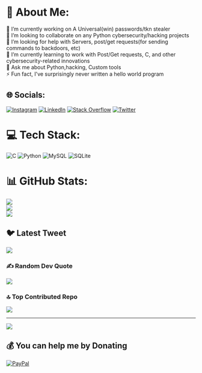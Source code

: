 # 💫 About Me:
🔭 I’m currently working on A Universal(win) passwords/tkn stealer<br>👯 I’m looking to collaborate on any Python cybersecurity/hacking projects<br>🤝 I’m looking for help with Servers, post/get requests(for sending commands to backdoors, etc)<br>🌱 I’m currently learning to work with Post/Get requests, C, and other cybersecurity-related innovations<br>💬 Ask me about Python,hacking, Custom tools<br>⚡ Fun fact, I've surprisingly never written a hello world program


## 🌐 Socials:
[![Instagram](https://img.shields.io/badge/Instagram-%23E4405F.svg?logo=Instagram&logoColor=white)](https://instagram.com/ryanejoe) [![LinkedIn](https://img.shields.io/badge/LinkedIn-%230077B5.svg?logo=linkedin&logoColor=white)](https://linkedin.com/in/ryanejoe) [![Stack Overflow](https://img.shields.io/badge/-Stackoverflow-FE7A16?logo=stack-overflow&logoColor=white)](https://stackoverflow.com/users/16694202) [![Twitter](https://img.shields.io/badge/Twitter-%231DA1F2.svg?logo=Twitter&logoColor=white)](https://twitter.com/ryanejoe) 

# 💻 Tech Stack:
![C](https://img.shields.io/badge/c-%2300599C.svg?style=for-the-badge&logo=c&logoColor=white) ![Python](https://img.shields.io/badge/python-3670A0?style=for-the-badge&logo=python&logoColor=ffdd54) ![MySQL](https://img.shields.io/badge/mysql-%2300f.svg?style=for-the-badge&logo=mysql&logoColor=white) ![SQLite](https://img.shields.io/badge/sqlite-%2307405e.svg?style=for-the-badge&logo=sqlite&logoColor=white)
# 📊 GitHub Stats:
![](https://github-readme-stats.vercel.app/api?username=ryane-joe&theme=dark&hide_border=false&include_all_commits=true&count_private=true)<br/>
![](https://github-readme-streak-stats.herokuapp.com/?user=ryane-joe&theme=dark&hide_border=false)<br/>
![](https://github-readme-stats.vercel.app/api/top-langs/?username=ryane-joe&theme=dark&hide_border=false&include_all_commits=true&count_private=true&layout=compact)

## 🐦 Latest Tweet
[![](https://gtce.itsvg.in/api?username=ryanejoe)](https://github.com/VishwaGauravIn/github-twitter-card-embed)

### ✍️ Random Dev Quote
![](https://quotes-github-readme.vercel.app/api?type=horizontal&theme=radical)

### 🔝 Top Contributed Repo
![](https://github-contributor-stats.vercel.app/api?username=ryane-joe&limit=5&theme=dark&combine_all_yearly_contributions=true)

---
[![](https://visitcount.itsvg.in/api?id=ryane-joe&icon=0&color=0)](https://visitcount.itsvg.in)

  ## 💰 You can help me by Donating
  [![PayPal](https://img.shields.io/badge/PayPal-00457C?style=for-the-badge&logo=paypal&logoColor=white)](https://paypal.me/RyaneJoe) 

  
<!-- Proudly created with GPRM ( https://gprm.itsvg.in ) -->
